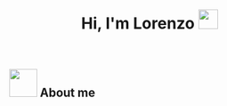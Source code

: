 
<h1 align="center"><b>Hi, I'm Lorenzo </b><img src="https://media.giphy.com/media/hvRJCLFzcasrR4ia7z/giphy.gif" width="35"></h1>

<br>

## <picture><img src="" width=50px></picture> **About me**
